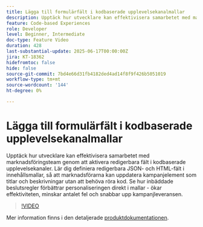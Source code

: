 ```yaml
---
title: Lägga till formulärfält i kodbaserade upplevelsekanalmallar
description: Upptäck hur utvecklare kan effektivisera samarbetet med marknadsföringsteam genom att aktivera redigerbara fält i kodbaserade upplevelsekanaler. Lär dig definiera redigerbara JSON- och HTML-fält i innehållsmallar, så att marknadsförarna kan uppdatera kampanjelement som titlar och beskrivningar utan att behöva röra kod. Se hur inbäddade beslutsregler förbättrar personaliseringen direkt i mallar - ökar effektiviteten, minskar antalet fel och snabbar upp kampanjleveransen.
feature: Code-based Experiences
role: Developer
level: Beginner, Intermediate
doc-type: Feature Video
duration: 428
last-substantial-update: 2025-06-17T00:00:00Z
jira: KT-18362
hidefromtoc: false
hide: false
source-git-commit: 7bd4e66d31fb4182ded4ad14f8f9f426b5051019
workflow-type: tm+mt
source-wordcount: '144'
ht-degree: 0%

---
```



# Lägga till formulärfält i kodbaserade upplevelsekanalmallar

Upptäck hur utvecklare kan effektivisera samarbetet med marknadsföringsteam genom att aktivera redigerbara fält i kodbaserade upplevelsekanaler. Lär dig definiera redigerbara JSON- och HTML-fält i innehållsmallar, så att marknadsförarna kan uppdatera kampanjelement som titlar och beskrivningar utan att behöva röra kod. Se hur inbäddade beslutsregler förbättrar personaliseringen direkt i mallar - ökar effektiviteten, minskar antalet fel och snabbar upp kampanjleveransen.

>[!VIDEO](https://video.tv.adobe.com/v/3463990/?learn=on&enablevpops)

Mer information finns i den detaljerade [produktdokumentationen](https://experienceleague.adobe.com/en/docs/journey-optimizer/using/channels/code-based-experience/create-code-based-experiences/code-based-form-fields).
